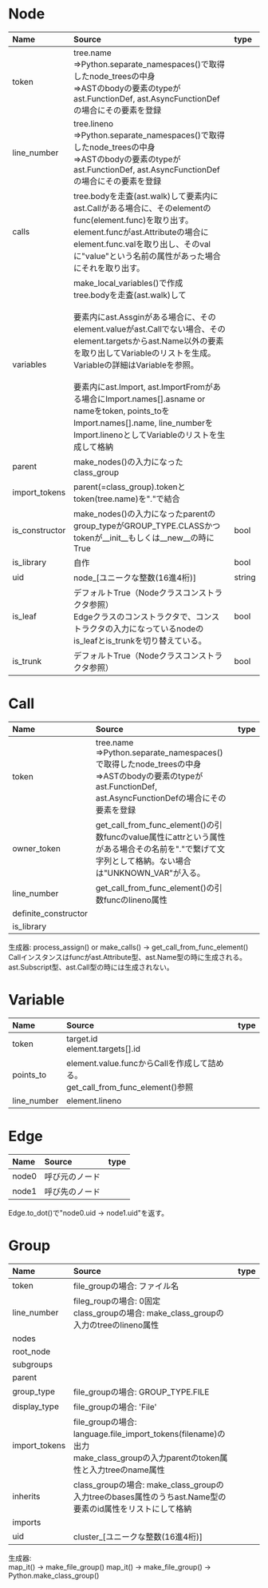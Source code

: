 # Node
| Name        | Source                                                                                                                                                                                                                                                                                                                                                            | type   |
|:------------|:------------------------------------------------------------------------------------------------------------------------------------------------------------------------------------------------------------------------------------------------------------------------------------------------------------------------------------------------------------------|:-------|
| token       | tree.name<br/> ⇒Python.separate_namespaces()で取得したnode_treesの中身<br/>⇒ASTのbodyの要素のtypeがast.FunctionDef, ast.AsyncFunctionDefの場合にその要素を登録                                                                                                                                                                                                                             |        |
| line_number | tree.lineno<br/> ⇒Python.separate_namespaces()で取得したnode_treesの中身<br/>⇒ASTのbodyの要素のtypeがast.FunctionDef, ast.AsyncFunctionDefの場合にその要素を登録                                                                                                                                                                                                                           |        |
| calls | tree.bodyを走査(ast.walk)して要素内にast.Callがある場合に、そのelementのfunc(element.func)を取り出す。<br> element.funcがast.Attributeの場合にelement.func.valを取り出し、そのvalに"value"という名前の属性があった場合にそれを取り出す。                                                                                                                                                                                        |        |
| variables | make_local_variables()で作成<br> tree.bodyを走査(ast.walk)して<br><br/> 要素内にast.Assginがある場合に、そのelement.valueがast.Callでない場合、そのelement.targetsからast.Name以外の要素を取り出してVariableのリストを生成。Variableの詳細はVariableを参照。<br><br> 要素内にast.Import, ast.ImportFromがある場合にImport.names[].asname or nameをtoken, points_toをImport.names[].name, line_numberをImport.linenoとしてVariableのリストを生成して格納 |        |
| parent | make_nodes()の入力になったclass_group                                                                                                                                                                                                                                                                                                                                    |        |
| import_tokens | parent(=class_group).tokenとtoken(tree.name)を"."で結合                                                                                                                                                                                                                                                                                                                |        |
| is_constructor | make_nodes()の入力になったparentのgroup_typeがGROUP_TYPE.CLASSかつtokenが__init__もしくは__new__の時にTrue                                                                                                                                                                                                                                                                           | bool   |
| is_library | 自作                                                                                                                                                                                                                                                                                                                                                                | bool   |
| uid | node_[ユニークな整数(16進4桁)]                                                                                                                                                                                                                                                                                                                                             | string |
| is_leaf | デフォルトTrue（Nodeクラスコンストラクタ参照）<br> Edgeクラスのコンストラクタで、コンストラクタの入力になっているnodeのis_leafとis_trunkを切り替えている。                                                                                                                                                                                                                                                                   | bool |
| is_trunk | デフォルトTrue（Nodeクラスコンストラクタ参照）<br>                                                                                                                                                                                                                                                                                                                                   | bool |

# Call
| Name        | Source                                                                                                                                | type |
|:------------|:--------------------------------------------------------------------------------------------------------------------------------------|:-----|
| token       | tree.name<br/> ⇒Python.separate_namespaces()で取得したnode_treesの中身<br/>⇒ASTのbodyの要素のtypeがast.FunctionDef, ast.AsyncFunctionDefの場合にその要素を登録 |      |
| owner_token | get_call_from_func_element()の引数funcのvalue属性にattrという属性がある場合その名前を"."で繋げて文字列として格納。ない場合は"UNKNOWN_VAR"が入る。                                 |      |
| line_number | get_call_from_func_element()の引数funcのlineno属性                                                                                          |      |
| definite_constructor |                                                                                                                                       |
| is_library |                                                                                                                                       |      |
生成器: process_assign() or make_calls() -> get_call_from_func_element()<br>
Callインスタンスはfuncがast.Attribute型、ast.Name型の時に生成される。ast.Subscript型、ast.Call型の時には生成されない。

# Variable
| Name        | Source                                                               | type   |
|:------------|:---------------------------------------------------------------------|:-------|
| token       | target.id<br> element.targets[].id                                   |
| points_to   | element.value.funcからCallを作成して詰める。<br> get_call_from_func_element()参照 | |
| line_number | element.lineno | |                                                      

# Edge
| Name  | Source  | type   |
|:------|:--------|:-------|
| node0 | 呼び元のノード |  |
| node1 | 呼び先のノード |  |
Edge.to_dot()で"node0.uid -> node1.uid"を返す。

# Group
| Name          | Source                                                                                                      | type   |
|:--------------|:------------------------------------------------------------------------------------------------------------|:-------|
| token         | file_groupの場合: ファイル名                                                                                        |  |
| line_number   | fileg_roupの場合: 0固定<br> class_groupの場合: make_class_groupの入力のtreeのlineno属性                                    |  |
| nodes         |                                                                                                             |  |
| root_node     |                                                                                                             |  |
| subgroups     |                                                                                                             |  |
| parent        |                                                                                                             |  |
| group_type    | file_groupの場合: GROUP_TYPE.FILE                                                                              |  |
| display_type  | file_groupの場合: 'File'                                                                                       |  |
| import_tokens | file_groupの場合: language.file_import_tokens(filename)の出力<br> make_class_groupの入力parentのtoken属性と入力treeのname属性 |  |
| inherits      | class_groupの場合: make_class_groupの入力treeのbases属性のうちast.Name型の要素のid属性をリストにして格納                                |  |
| imports |                                                                                                             |  |
| uid | cluster_[ユニークな整数(16進4桁)]                                                                                    |  |
生成器:<br>
map_it() -> make_file_group()
map_it() -> make_file_group() -> Python.make_class_group()




